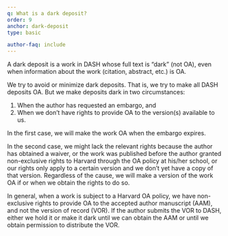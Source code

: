 ```yaml
---
q: What is a dark deposit?
order: 9
anchor: dark-deposit
type: basic

author-faq: include
---
```

A dark deposit is a work in DASH whose full text is “dark” (not OA), even when information about the work (citation, abstract, etc.) is OA.

We try to avoid or minimize dark deposits. That is, we try to make all DASH deposits OA. But we make deposits dark in two circumstances:

1.  When the author has requested an embargo, and
2.  When we don’t have rights to provide OA to the version(s) available to us.

In the first case, we will make the work OA when the embargo expires.

In the second case, we might lack the relevant rights because the author has obtained a waiver, or the work was published before the author granted non-exclusive rights to Harvard through the OA policy at his/her school, or our rights only apply to a certain version and we don’t yet have a copy of that version. Regardless of the cause, we will make a version of the work OA if or when we obtain the rights to do so.

In general, when a work is subject to a Harvard OA policy, we have non-exclusive rights to provide OA to the accepted author manuscript (AAM), and not the version of record (VOR). If the author submits the VOR to DASH, either we hold it or make it dark until we can obtain the AAM or until we obtain permission to distribute the VOR.
